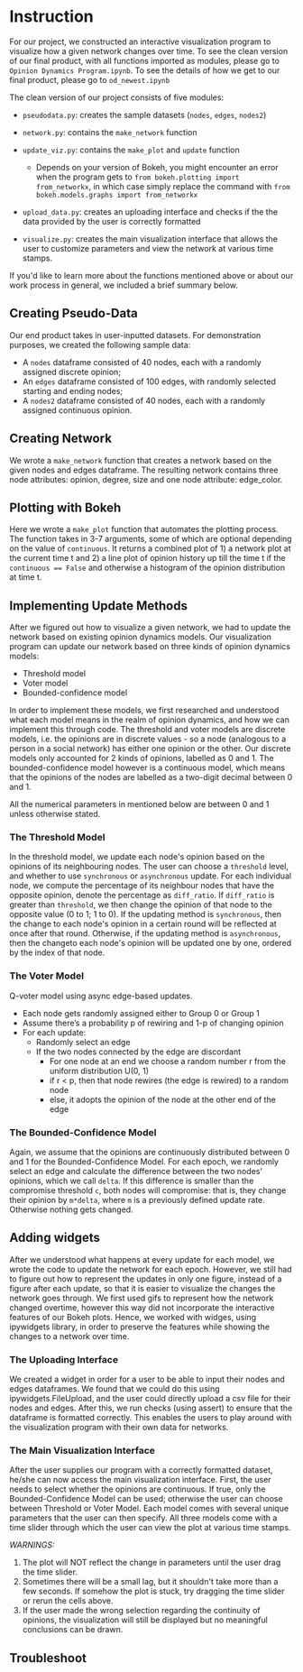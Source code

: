 # Instruction 

For our project, we constructed an interactive visualization program to visualize how a given network changes over time. To see the clean version of our final product, with all
functions imported as modules, please go to `Opinion Dynamics Program.ipynb`. To see the details of how we get to our final product, please go to `od_newest.ipynb`

The clean version of our project consists of five modules:
- `pseudodata.py`: creates the sample datasets (`nodes`, `edges`, `nodes2`)
- `network.py`: contains the `make_network` function 
- `update_viz.py`: contains the `make_plot` and `update` function
 
	- Depends on your version of Bokeh, you might encounter an error when the program gets to `from bokeh.plotting import from_networkx`, in which case simply replace the command with  `from bokeh.models.graphs import from_networkx`
	
- `upload_data.py`: creates an uploading interface and checks if the the data provided by the user is correctly formatted
- `visualize.py`: creates the main visualization interface that allows the user to customize parameters and view the network at various time stamps. 

If you'd like to learn more about the functions mentioned above or about our work process in general, we included a brief summary below. 


## Creating Pseudo-Data 

Our end product takes in user-inputted datasets. For demonstration purposes, we created the following sample data: 
- A `nodes` dataframe consisted of 40 nodes, each with a randomly assigned discrete opinion;  
- An `edges` dataframe consisted of 100 edges, with randomly selected starting and ending nodes;
- A `nodes2` dataframe consisted of 40 nodes, each with a randomly assigned continuous opinion.  

## Creating Network

We wrote a `make_network` function that creates a network based on the given nodes and edges dataframe. The resulting network contains three node attributes: opinion, degree, size and one node attribute: edge_color.


## Plotting with Bokeh 

Here we wrote a `make_plot` function that automates the plotting process. The function takes in 3-7 arguments, some of which are optional depending on the value of `continuous`. 
It returns a combined plot of 1) a network plot at the current time t and 2) a line plot of opinion history up till the time t if the `continuous == False` and otherwise a histogram of the opinion distribution at time t. 

## Implementing Update Methods 

After we figured out how to visualize a given network, we had to update the network based on existing opinion dynamics models. Our visualization program can update our network based on three kinds of opinion dynamics models:
- Threshold model
- Voter model
- Bounded-confidence model

In order to implement these models, we first researched and understood what each model means in the realm of opinion dynamics, and how we can implement this through code. The threshold and voter models are discrete models, i.e. the opinions are in discrete values - so a node (analogous to a person in a social network) has either one opinion or the other. Our discrete models only accounted for 2 kinds of opinions, labelled as 0 and 1. The bounded-confidence model however is a continuous model, which means that the opinions of the nodes are labelled as a two-digit decimal between 0 and 1.


All the numerical parameters in mentioned below are between 0 and 1 unless otherwise stated. 

### The Threshold Model
In the threshold model, we update each node's opinion based on the opinions of its neighbouring nodes. The user can choose a `threshold` level, and whether to use `synchronous` or `asynchronous` update. For each individual node, we compute the percentage of its neighbour nodes that have the opposite opinion, denote the percentage as `diff_ratio`. If `diff_ratio` is greater than `threshold`, we then change the opinion of that node to the opposite value (0 to 1; 1 to 0). If the updating method is `synchronous`, then the change to each node's opinion in a certain round will be reflected at once after that round. Otherwise, if the updating method is `asynchronous`, then the changeto each node's opinion will be updated one by one, ordered by the index of that node.


### The Voter Model

Q-voter model using async edge-based updates.

- Each node gets randomly assigned either to Group 0 or Group 1
- Assume there’s a probability p of rewiring and 1-p of changing opinion
- For each update:
    - Randomly select an edge
    - If the two nodes connected by the edge are discordant
        - For one node at an end we choose a random number r from the uniform distribution U(0, 1)
        - if r < p, then that node rewires (the edge is rewired) to a random node
        - else, it adopts the opinion of the node at the other end of the edge

### The Bounded-Confidence Model

Again, we assume that the opinions are continuously distributed between 0 and 1 for the Bounded-Confidence Model. For each epoch, we randomly select an edge and calculate the difference between the two nodes' opinions, which we call `delta`. If this difference is smaller than the compromise threshold `c`, both nodes will compromise: that is, they change their opinion by `m*delta`, where `m` is a previously defined update rate. Otherwise nothing gets changed. 


## Adding widgets 

After we understood what happens at every update for each model, we wrote the code to update the network for each epoch. However, we still had to figure out how to represent the updates in only one figure, instead of a figure after each update, so that it is easier to visualize the changes the network goes through. We first used gifs to represent how the network changed overtime, however this way did not incorporate the interactive features of our Bokeh plots. Hence, we worked with widges, using ipywidgets library, in order to preserve the features while showing the changes to a network over time.

### The Uploading Interface 

We created a widget in order for a user to be able to input their nodes and edges dataframes. We found that we could do this using ipywidgets.FileUpload, and the user could directly upload a csv file for their nodes and edges. After this, we run checks (using assert) to ensure that the dataframe is formatted correctly. This enables the users to play around with the visualization program with their own data for networks.


### The Main Visualization Interface 
After the user supplies our program with a correctly formatted dataset, he/she can now access the main visualization interface. First, the user needs to select whether the opinions are continuous. If true, only the Bounded-Confidence Model can be used; otherwise the user can choose between Threshold or Voter Model. Each model comes with several unique parameters that the user can then specify. All three models come with a time slider through which the user can view the plot at various time stamps. 

*WARNINGS:* 
1. The plot will NOT reflect the change in parameters until the user drag the time slider.
2. Sometimes there will be a small lag, but it shouldn't take more than a few seconds. If somehow the plot is stuck, try dragging the time slider or rerun the cells above. 
3. If the user made the wrong selection regarding the continuity of opinions, the visualization will still be displayed but no meaningful conclusions can be drawn. 


## Troubleshoot 





